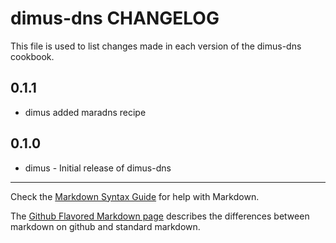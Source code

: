 dimus-dns CHANGELOG
===================

This file is used to list changes made in each version of the dimus-dns cookbook.

0.1.1
-----

- dimus added maradns recipe

0.1.0
-----
- dimus - Initial release of dimus-dns

- - -
Check the [Markdown Syntax Guide](http://daringfireball.net/projects/markdown/syntax) for help with Markdown.

The [Github Flavored Markdown page](http://github.github.com/github-flavored-markdown/) describes the differences between markdown on github and standard markdown.
